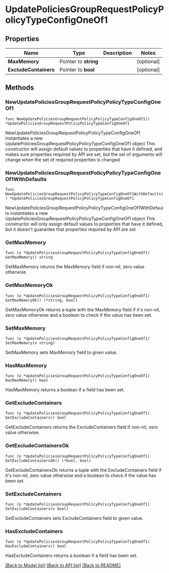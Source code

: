 # UpdatePoliciesGroupRequestPolicyPolicyTypeConfigOneOf1

## Properties

Name | Type | Description | Notes
------------ | ------------- | ------------- | -------------
**MaxMemory** | Pointer to **string** |  | [optional] 
**ExcludeContainers** | Pointer to **bool** |  | [optional] 

## Methods

### NewUpdatePoliciesGroupRequestPolicyPolicyTypeConfigOneOf1

`func NewUpdatePoliciesGroupRequestPolicyPolicyTypeConfigOneOf1() *UpdatePoliciesGroupRequestPolicyPolicyTypeConfigOneOf1`

NewUpdatePoliciesGroupRequestPolicyPolicyTypeConfigOneOf1 instantiates a new UpdatePoliciesGroupRequestPolicyPolicyTypeConfigOneOf1 object
This constructor will assign default values to properties that have it defined,
and makes sure properties required by API are set, but the set of arguments
will change when the set of required properties is changed

### NewUpdatePoliciesGroupRequestPolicyPolicyTypeConfigOneOf1WithDefaults

`func NewUpdatePoliciesGroupRequestPolicyPolicyTypeConfigOneOf1WithDefaults() *UpdatePoliciesGroupRequestPolicyPolicyTypeConfigOneOf1`

NewUpdatePoliciesGroupRequestPolicyPolicyTypeConfigOneOf1WithDefaults instantiates a new UpdatePoliciesGroupRequestPolicyPolicyTypeConfigOneOf1 object
This constructor will only assign default values to properties that have it defined,
but it doesn't guarantee that properties required by API are set

### GetMaxMemory

`func (o *UpdatePoliciesGroupRequestPolicyPolicyTypeConfigOneOf1) GetMaxMemory() string`

GetMaxMemory returns the MaxMemory field if non-nil, zero value otherwise.

### GetMaxMemoryOk

`func (o *UpdatePoliciesGroupRequestPolicyPolicyTypeConfigOneOf1) GetMaxMemoryOk() (*string, bool)`

GetMaxMemoryOk returns a tuple with the MaxMemory field if it's non-nil, zero value otherwise
and a boolean to check if the value has been set.

### SetMaxMemory

`func (o *UpdatePoliciesGroupRequestPolicyPolicyTypeConfigOneOf1) SetMaxMemory(v string)`

SetMaxMemory sets MaxMemory field to given value.

### HasMaxMemory

`func (o *UpdatePoliciesGroupRequestPolicyPolicyTypeConfigOneOf1) HasMaxMemory() bool`

HasMaxMemory returns a boolean if a field has been set.

### GetExcludeContainers

`func (o *UpdatePoliciesGroupRequestPolicyPolicyTypeConfigOneOf1) GetExcludeContainers() bool`

GetExcludeContainers returns the ExcludeContainers field if non-nil, zero value otherwise.

### GetExcludeContainersOk

`func (o *UpdatePoliciesGroupRequestPolicyPolicyTypeConfigOneOf1) GetExcludeContainersOk() (*bool, bool)`

GetExcludeContainersOk returns a tuple with the ExcludeContainers field if it's non-nil, zero value otherwise
and a boolean to check if the value has been set.

### SetExcludeContainers

`func (o *UpdatePoliciesGroupRequestPolicyPolicyTypeConfigOneOf1) SetExcludeContainers(v bool)`

SetExcludeContainers sets ExcludeContainers field to given value.

### HasExcludeContainers

`func (o *UpdatePoliciesGroupRequestPolicyPolicyTypeConfigOneOf1) HasExcludeContainers() bool`

HasExcludeContainers returns a boolean if a field has been set.


[[Back to Model list]](../README.md#documentation-for-models) [[Back to API list]](../README.md#documentation-for-api-endpoints) [[Back to README]](../README.md)


